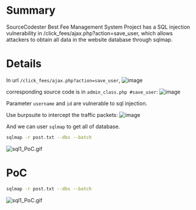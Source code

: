 # Summary
SourceCodester Best Fee Management System Project has a SQL injection vulnerability in /click_fees/ajax.php?action=save_user, which allows attackers to obtain all data in the website database through sqlmap.

# Details
In url `/click_fees/ajax.php?action=save_user`, 
![image](https://github.com/user-attachments/assets/e1b9025a-bab8-4677-a81f-5ffc9d96002d)

corresponding source code is in `admin_class.php #save_user`:
![image](https://github.com/user-attachments/assets/ad50574b-70bf-47d9-acc9-b5b26aed9dad)

Parameter `username` and `id` are vulnerable to sql injection.

Use burpsuite to intercept the traffic packets:
![image](https://github.com/user-attachments/assets/d783fc44-4188-4f6e-8b37-5dd36776e0a8)

And we can user `sqlmap` to get all of database.
```bash
sqlmap -r post.txt --dbs --batch
```

![sql1_PoC.gif](https://github.com/N0zoM1z0/Vuln-Search/blob/main/sql1_PoC.gif)

# PoC
```bash
sqlmap -r post.txt --dbs --batch
```

![sql1_PoC.gif](https://github.com/N0zoM1z0/Vuln-Search/blob/main/sql1_PoC.gif)

